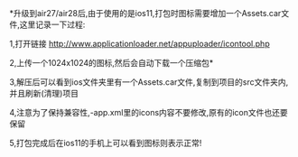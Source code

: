 *升级到air27/air28后,由于使用的是ios11,打包时图标需要增加一个Assets.car文件,这里记录一下过程:

1,打开链接 http://www.applicationloader.net/appuploader/icontool.php


2,上传一个1024x1024的图标,然后会自动下载一个压缩包*

3,解压后可以看到ios文件夹里有一个Assets.car文件,复制到项目的src文件夹内,并且刷新(清理)项目

4,注意为了保持兼容性,-app.xml里的icons内容不要修改,原有的icon文件也还要保留

5,打包完成后在ios11的手机上可以看到图标则表示正常!

